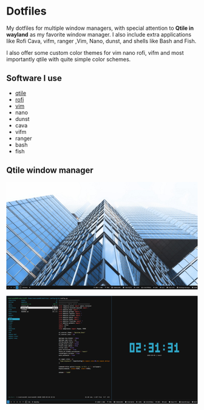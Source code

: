 # Dotfiles

My dotfiles for multiple window managers, with special attention to **Qtile in wayland** as my favorite window manager. I also include extra applications like Rofi Cava, vifm, ranger ,Vim, Nano, dunst, and shells like Bash and Fish.

I also offer some custom color themes for vim nano rofi, vifm and most importantly qtile with quite simple color schemes.

## Software I use

- [qtile](https://qtile.org/)
- [rofi](https://github.com/lbonn/rofi)
- [vim](https://www.vim.org/)
- nano
- dunst
- cava
- vifm
- ranger
- bash
- fish

## Qtile window manager


![desktop](/images/1746388805.png)

![desktop](/images/1746405091.png)
